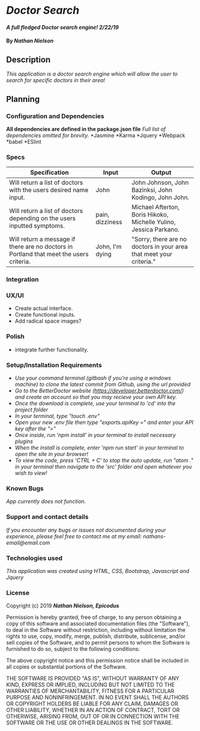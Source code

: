 # _Doctor Search_

#### _A full fledged Doctor search engine! 2/22/19_

#### By _**Nathan Nielson**_

## Description

_This application is a doctor search engine which will allow the user to search for specific doctors in their area!_

## Planning

### Configuration and Dependencies
**All dependencies are defined in the package.json file**
_Full list of dependencies omitted for brevity._
*Jasmine
*Karma
*Jquery
*Webpack
*babel
*ESlint




### Specs

Specification | Input | Output
------------- | ----- | ------
Will return a list of doctors with the users desired name input. | John | John Johnson, John Bazinksi, John Kodingo, John John.
Will return a list of doctors depending on the users inputted symptoms. | pain, dizziness | Michael Afterton, Boris Hikoko, Michelle Yulino, Jessica Parkano.
Will return a message if there are no doctors in Portland that meet the users criteria. | John, I'm dying | "Sorry, there are no doctors in your area that meet your criteria."

### Integration


### UX/UI
* Create actual interface.
* Create functional inputs.
* Add radical space images?

### Polish
* integrate further functionality.






### Setup/Installation Requirements
* _Use your command terminal (gitbash if you're using a windows machine) to clone the latest commit from Github, using the url provided_
* _Go to the BetterDoctor website (https://developer.betterdoctor.com/) and create an account so that you may recieve your own API key._
* _Once the download is complete, use your terminal to 'cd' into the project folder_
* _In your terminal, type "touch .env"_
* _Open your new .env file then type "exports.apiKey =" and enter your API key after the "="_
* _Once inside, run 'npm install' in your terminal to install necessary plugins_
* _When the install is complete, enter 'npm run start' in your terminal to open the site in your browser!_
* _To view the code, press 'CTRL + C' to stop the auto update, run "atom ." in your terminal then navigate to the 'src' folder and open whatever you wish to view!_

### Known Bugs

_App currently does not function._

### Support and contact details
_If you encounter any bugs or issues not documented during your experience, please feel free to contact me at my email: nathans-email@email.com_

### Technologies used

_This application was created using HTML, CSS, Bootstrap, Javascript and Jquery_

### License

Copyright (c) 2019 **_Nathan Nielson, Epicodus_**

Permission is hereby granted, free of charge, to any person obtaining a copy
of this software and associated documentation files (the "Software"), to deal
in the Software without restriction, including without limitation the rights
to use, copy, modify, merge, publish, distribute, sublicense, and/or sell
copies of the Software, and to permit persons to whom the Software is
furnished to do so, subject to the following conditions:

The above copyright notice and this permission notice shall be included in all
copies or substantial portions of the Software.

THE SOFTWARE IS PROVIDED "AS IS", WITHOUT WARRANTY OF ANY KIND, EXPRESS OR
IMPLIED, INCLUDING BUT NOT LIMITED TO THE WARRANTIES OF MERCHANTABILITY,
FITNESS FOR A PARTICULAR PURPOSE AND NONINFRINGEMENT. IN NO EVENT SHALL THE
AUTHORS OR COPYRIGHT HOLDERS BE LIABLE FOR ANY CLAIM, DAMAGES OR OTHER
LIABILITY, WHETHER IN AN ACTION OF CONTRACT, TORT OR OTHERWISE, ARISING FROM,
OUT OF OR IN CONNECTION WITH THE SOFTWARE OR THE USE OR OTHER DEALINGS IN THE
SOFTWARE.
